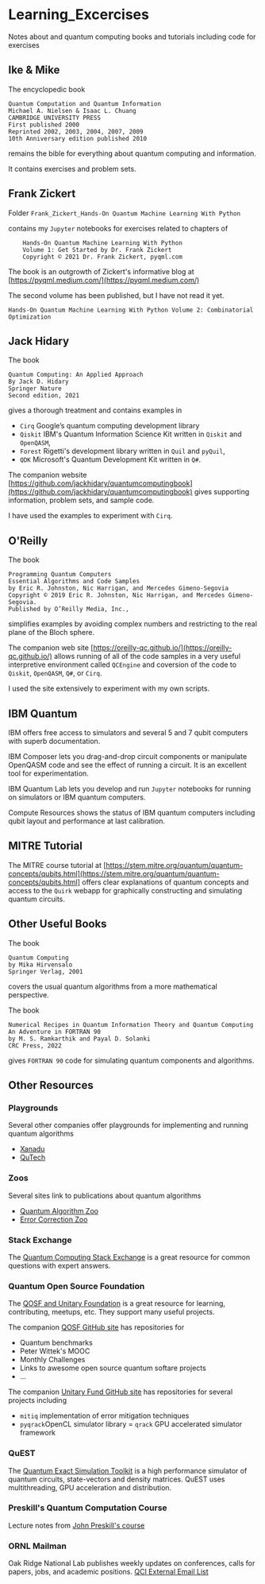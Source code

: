 # Learning_Excercises
Notes about and quantum computing books and tutorials
including code for exercises

## Ike & Mike
The encyclopedic book
```
Quantum Computation and Quantum Information
Michael A. Nielsen & Isaac L. Chuang
CAMBRIDGE UNIVERSITY PRESS
First published 2000
Reprinted 2002, 2003, 2004, 2007, 2009
10th Anniversary edition published 2010
```
remains the bible for everything about quantum computing and information.

It contains exercises and problem sets.

## Frank Zickert
Folder
`
Frank_Zickert_Hands-On Quantum Machine Learning With Python
`

contains my `Jupyter` notebooks for exercises related to chapters of
```
    Hands-On Quantum Machine Learning With Python
    Volume 1: Get Started by Dr. Frank Zickert
    Copyright © 2021 Dr. Frank Zickert, pyqml.com
```
The book is an outgrowth of Zickert's informative blog at
[https://pyqml.medium.com/](https://pyqml.medium.com/)

The second volume has been published, but I have not read it yet.
```
Hands-On Quantum Machine Learning With Python Volume 2: Combinatorial Optimization
```

## Jack Hidary
The book
```
Quantum Computing: An Applied Approach
By Jack D. Hidary
Springer Nature
Second edition, 2021
```
gives a thorough treatment and contains examples in
- `Cirq` Google’s quantum computing development library
- `Qiskit` IBM's Quantum Information Science Kit written in `Qiskit` and `OpenQASM`,
- `Forest` Rigetti's development library written in `Quil` and `pyQuil`,
- `QDK` Microsoft's Quantum Development Kit written in `Q#`.

The companion website
[https://github.com/jackhidary/quantumcomputingbook](https://github.com/jackhidary/quantumcomputingbook)
gives supporting information, problem sets, and sample code.

I have used the examples to experiment with `Cirq`.

## O'Reilly
The book
```
Programming Quantum Computers
Essential Algorithms and Code Samples
by Eric R. Johnston, Nic Harrigan, and Mercedes Gimeno-Segovia
Copyright © 2019 Eric R. Johnston, Nic Harrigan, and Mercedes Gimeno-Segovia.
Published by O’Reilly Media, Inc.,
```
simplifies examples by avoiding complex numbers and restricting to the real plane of the Bloch sphere.

The companion web site [https://oreilly-qc.github.io/](https://oreilly-qc.github.io/)
allows running of all of the code samples in a very useful interpretive environment
called `QCEngine` and coversion of the code to `Qiskit`, `OpenQASM`, `Q#`, or `Cirq`.

I used the site extensively to experiment with my own scripts.

## IBM Quantum
IBM offers free access to simulators and several 5 and 7 qubit computers with superb documentation.

IBM Composer lets you drag-and-drop circuit components or manipulate OpenQASM code and see the effect of running a circuit. It is an excellent tool for experimentation.

IBM Quantum Lab lets you develop and run `Jupyter` notebooks for running on simulators or IBM quantum computers.

Compute Resources shows the status of IBM quantum computers including qubit layout and performance at last calibration.

## MITRE Tutorial
The MITRE course tutorial at
[https://stem.mitre.org/quantum/quantum-concepts/qubits.html](https://stem.mitre.org/quantum/quantum-concepts/qubits.html]
offers clear explanations of quantum concepts and access to the `Quirk` webapp for graphically constructing and simulating quantum circuits.

## Other Useful Books
The book
```
Quantum Computing
by Mika Hirvensalo
Springer Verlag, 2001
```
covers the usual quantum algorithms from a more mathematical perspective.


The book
```
Numerical Recipes in Quantum Information Theory and Quantum Computing
An Adventure in FORTRAN 90
by M. S. Ramkarthik and Payal D. Solanki
CRC Press, 2022
```
gives `FORTRAN 90` code for simulating quantum components and algorithms.

## Other Resources

### Playgrounds
Several other companies offer playgrounds for implementing and running quantum algorithms
- [Xanadu](https://www.xanadu.ai/)
- [QuTech](https://www.quantum-inspire.com/)

### Zoos
Several sites link to publications about quantum algorithms
- [Quantum Algorithm Zoo](https://quantumalgorithmzoo.org/)
- [Error Correction Zoo](https://errorcorrectionzoo.org/list/single)

### Stack Exchange
The [Quantum Computing Stack Exchange](https://quantumcomputing.stackexchange.com/)
is a great resource for common questions with expert answers.

### Quantum Open Source Foundation
The [QOSF and Unitary Foundation](https://qosf.org/)
is a great resource for learning, contributing, meetups, etc.
They support many useful projects.

The companion [QOSF GitHub site](https://github.com/qosf) has repositories for
- Quantum benchmarks
- Peter Wittek's MOOC
- Monthly Challenges
- Links to awesome open source quantum softare projects
- ...


The companion [Unitary Fund GitHub site](https://github.com/unitaryfund) has
repositories for several projects including
 - `mitiq` implementation of error mitigation techniques
 - `pyqrack`OpenCL simulator library
 = `qrack` GPU accelerated simulator framework

### QuEST
The [Quantum Exact Simulation Toolkit](https://quest.qtechtheory.org/)
is a high performance simulator of
quantum circuits, state-vectors and density matrices. QuEST uses
multithreading, GPU acceleration and distribution.

### Preskill's Quantum Computation Course
Lecture notes from [John Preskill's course](http://theory.caltech.edu/~preskill/ph219/index.html#lecture)

### ORNL Mailman
Oak Ridge National Lab publishes weekly updates on conferences, calls for papers, jobs, and academic positions.
[QCI External Email List](https://elist.ornl.gov/mailman/listinfo/qci-external)
